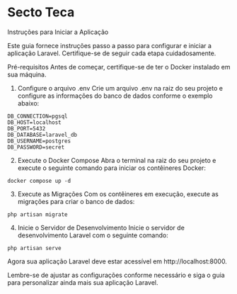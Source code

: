 
# Secto Teca


Instruções para Iniciar a Aplicação

Este guia fornece instruções passo a passo para configurar e iniciar a aplicação Laravel. Certifique-se de seguir cada etapa cuidadosamente.

Pré-requisitos
Antes de começar, certifique-se de ter o Docker instalado em sua máquina.

1. Configure o arquivo .env
Crie um arquivo .env na raiz do seu projeto e configure as informações do banco de dados conforme o exemplo abaixo:

```env
DB_CONNECTION=pgsql
DB_HOST=localhost
DB_PORT=5432
DB_DATABASE=laravel_db
DB_USERNAME=postgres
DB_PASSWORD=secret
```

2. Execute o Docker Compose
Abra o terminal na raiz do seu projeto e execute o seguinte comando para iniciar os contêineres Docker:

```
docker compose up -d

```

3. Execute as Migrações
Com os contêineres em execução, execute as migrações para criar o banco de dados:

```
php artisan migrate

```


4. Inicie o Servidor de Desenvolvimento
Inicie o servidor de desenvolvimento Laravel com o seguinte comando:

```
php artisan serve

```


Agora sua aplicação Laravel deve estar acessível em http://localhost:8000.

Lembre-se de ajustar as configurações conforme necessário e siga o guia para personalizar ainda mais sua aplicação Laravel.

